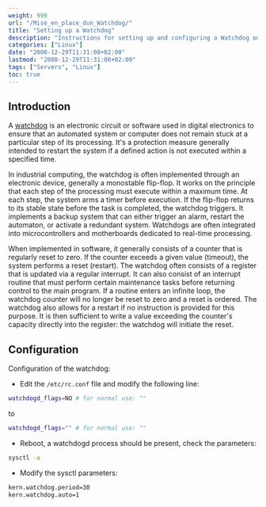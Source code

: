 ```yaml
---
weight: 999
url: "/Mise_en_place_dun_Watchdog/"
title: "Setting up a Watchdog"
description: "Instructions for setting up and configuring a Watchdog on a system to ensure automatic restart when the system becomes unresponsive."
categories: ["Linux"]
date: "2008-12-29T11:31:00+02:00"
lastmod: "2008-12-29T11:31:00+02:00"
tags: ["Servers", "Linux"]
toc: true
---
```


## Introduction

A [watchdog](https://fr.wikipedia.org/wiki/Watchdog) is an electronic circuit or software used in digital electronics to ensure that an automated system or computer does not remain stuck at a particular step of its processing. It's a protection measure generally intended to restart the system if a defined action is not executed within a specified time.

In industrial computing, the watchdog is often implemented through an electronic device, generally a monostable flip-flop. It works on the principle that each step of the processing must execute within a maximum time. At each step, the system arms a timer before execution. If the flip-flop returns to its stable state before the task is completed, the watchdog triggers. It implements a backup system that can either trigger an alarm, restart the automaton, or activate a redundant system. Watchdogs are often integrated into microcontrollers and motherboards dedicated to real-time processing.

When implemented in software, it generally consists of a counter that is regularly reset to zero. If the counter exceeds a given value (timeout), the system performs a reset (restart). The watchdog often consists of a register that is updated via a regular interrupt. It can also consist of an interrupt routine that must perform certain maintenance tasks before returning control to the main program. If a routine enters an infinite loop, the watchdog counter will no longer be reset to zero and a reset is ordered. The watchdog also allows for a restart if no instruction is provided for this purpose. It is then sufficient to write a value exceeding the counter's capacity directly into the register: the watchdog will initiate the reset.

## Configuration

Configuration of the watchdog:

- Edit the `/etc/rc.conf` file and modify the following line:

```bash
watchdogd_flags=NO # for normal use: ""
```

to

```bash
watchdogd_flags="" # for normal use: ""
```

- Reboot, a watchdogd process should be present, check the parameters:

```bash
sysctl -a
```

- Modify the sysctl parameters:

```bash {linenos=table}
kern.watchdog.period=30
kern.watchdog.auto=1
```
